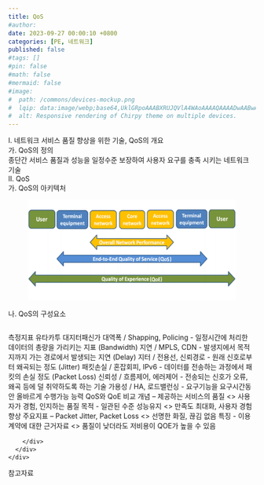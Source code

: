 ```yaml
---
title: QoS
#author: 
date: 2023-09-27 00:00:10 +0800
categories: [PE, 네트워크]
published: false
#tags: []
#pin: false
#math: false
#mermaid: false
#image:
#  path: /commons/devices-mockup.png
#  lqip: data:image/webp;base64,UklGRpoAAABXRUJQVlA4WAoAAAAQAAAADwAABwAAQUxQSDIAAAARL0AmbZurmr57yyIiqE8oiG0bejIYEQTgqiDA9vqnsUSI6H+oAERp2HZ65qP/VIAWAFZQOCBCAAAA8AEAnQEqEAAIAAVAfCWkAALp8sF8rgRgAP7o9FDvMCkMde9PK7euH5M1m6VWoDXf2FkP3BqV0ZYbO6NA/VFIAAAA
#  alt: Responsive rendering of Chirpy theme on multiple devices.
---
```


<div class="post-wrap">
  <div class="para">
    <div class="para-title">
      I. 네트워크 서비스 품질 향상을 위한 기술, QoS의 개요
    </div>
    <div class="para-cntnt">
      <div class="para">
        <div class="para-title">
          가. QoS의 정의
        </div>
        <div class="para-cntnt">
            종단간 서비스 품질과 성능을 일정수준 보장하여 사용자 요구를 충족 시키는 네트워크 기술 
        </div>
      </div>
    </div>
  </div>
  
  <div class="para">
    <div class="para-title">
      II. QoS
    </div>
    <div class="para-cntnt">
      <div class="para">
        <div class="para-title">
          가. QoS의 아키텍처
        </div>
        <div class="para-cntnt">
          <figure class="post-figure">
            <img src="/assets/img/posts/QoS.png" alt="QoS">
<!--            <figcaption>Source: Unveiling the Metaverse: Exploring Emerging Trends, Multifaceted Perspectives, and Future Challenges</figcaption>-->
          </figure>
        </div>
      </div>
      <div class="para">
        <div class="para-title">
          나. QoS의 구성요소
        </div>
        <div class="para-cntnt">
          <table class="post-table">
          </table>
          측정지표 유타카투 대지터패신가
  대역폭 / Shapping, Policing - 일정시간에 처리한 데이터의 총량을 가리키는 지표 (Bandwidth)
  지연 / MPLS, CDN - 발생지에서 목적지까지 가는 경로에서 발생되는 지연 (Delay) 
  지터 / 전용선, 신뢰경로 - 원래 신호로부터 왜곡되는 정도 (Jitter) 
  패킷손실 / 혼잡회피, IPv6 - 데이터를 전송하는 과정에서 패킷의 손실 정도 (Packet Loss)
  신뢰성 / 흐름제어, 에러제어 - 전송되는 신호가 오류, 왜곡 등에 덜 취약하도록 하는 기술
  가용성 / HA, 로드밸런싱 - 요구기능을 요구시간동안 올바르게 수행가능 능력
QoS와 QoE 비교
  개념 – 제공하는 서비스의 품질 &lt;&gt; 사용자가 경험, 인지하는 품질
  목적 - 일관된 수준 성능유지 &lt;&gt; 만족도 최대화, 사용자 경험 향상
  주요지표 – Packet Jitter, Packet Loss &lt;&gt; 선명한 화질, 끊김 없음
  특징 - 이용계약에 대한 근거자료 &lt;&gt; 품질이 낮더라도 저비용이 QOE가 높을 수 있음

        </div>
      </div>
    </div>
  </div>

  <div class="refr-wrap">
    <div class="refr-title">
        참고자료
    </div>
    <ol class="refr-list">
    <!--    <li>(나현식, 최대선) <a target="_blank" href="https://scienceon.kisti.re.kr/commons/util/originalView.do?cn=JAKO202225948430499&oCn=JAKO202225948430499&dbt=JAKO&journal=NJOU00291864">메타버스 보안 위협 요소 및 대응 방안 검토</a></li>-->
    <!--    <li>(M. Uddin, S. Manickam, H. Ullah, M. Obaidat and A. Dandoush) <a target="_blank" href="https://ieeexplore.ieee.org/abstract/document/10138386">Unveiling the Metaverse: Exploring Emerging Trends, Multifaceted Perspectives, and Future Challenges</a></li>-->
    </ol>
  </div>
</div>
